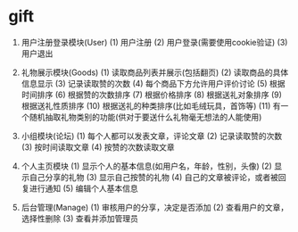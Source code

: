 gift
====
1. 用户注册登录模块(User)
(1) 用户注册
(2) 用户登录(需要使用cookie验证)
(3) 用户退出

2. 礼物展示模块(Goods)
(1) 读取商品列表并展示(包括翻页)
(2) 读取商品的具体信息显示
(3) 记录读取赞的次数
(4) 每个商品下方允许用户评价讨论
(5) 根据时间排序
(6) 根据赞的次数排序
(7) 根据价格排序
(8) 根据送礼对象排序
(9) 根据送礼性质排序
(10) 根据送礼的种类排序(比如毛绒玩具，首饰等)
(11) 有一个随机抽取礼物类别的功能(供对于要送什么礼物毫无想法的人能使用)

3. 小组模块(论坛)
(1) 每个人都可以发表文章，评论文章
(2) 记录读取赞的次数
(3) 按时间读取文章
(4) 按赞的次数读取文章

4. 个人主页模块
(1) 显示个人的基本信息(如用户名，年龄，性别，头像) 
(2) 显示自己分享的礼物
(3) 显示自己按赞的礼物
(4) 自己的文章被评论，或者被回复进行通知
(5) 编辑个人基本信息

5. 后台管理(Manage)
(1) 审核用户的分享，决定是否添加
(2) 查看用户的文章，选择性删除
(3) 查看并添加管理员
